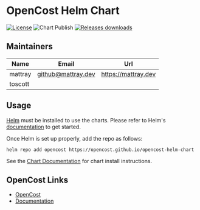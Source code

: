 # OpenCost Helm Chart
[![License](https://img.shields.io/badge/License-Apache%202.0-blue.svg)](https://opensource.org/licenses/Apache-2.0) ![Chart Publish](https://github.com/opencost/opencost-helm-chart/workflows/chart-publish/badge.svg?branch=main) [![Releases downloads](https://img.shields.io/github/downloads/opencost/opencost-helm-chart/total.svg)](https://github.com/opencost/opencost-helm-charts/releases)

## Maintainers

| Name | Email | Url |
| ---- | ------ | --- |
| mattray | github@mattray.dev | <https://mattray.dev> |
| toscott |  |

## Usage

[Helm](https://helm.sh/) must be installed to use the charts. Please refer to Helm's [documentation](https://helm.sh/docs/) to get started.

Once Helm is set up properly, add the repo as follows:

```console
helm repo add opencost https://opencost.github.io/opencost-helm-chart
```

See the [Chart Documentation](https://github.com/opencost/opencost-helm-charts/charts/opencost/README.md) for chart install instructions.

## OpenCost Links
* [OpenCost](https://github.com/opencost/opencost)
* [Documentation](https://www.opencost.io/docs/)
